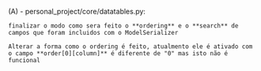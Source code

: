 (A) - personal_project/core/datatables.py: 

    finalizar o modo como sera feito o **ordering** e o **search** de campos que foram incluidos com o ModelSerializer

    Alterar a forma como o ordering é feito, atualmento ele é ativado com o campo **order[0][column]** é diferente de "0" mas isto não é funcional

